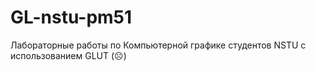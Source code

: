 # GL-nstu-pm51
Лабораторные работы по Компьютерной графике студентов NSTU с использованием GLUT (☹️)

